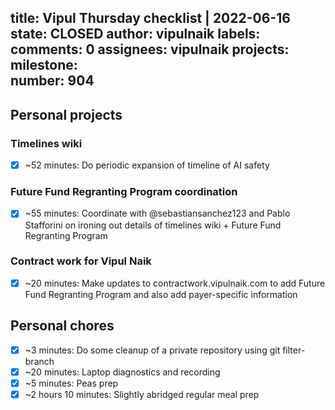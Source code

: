 title:	Vipul Thursday checklist | 2022-06-16
state:	CLOSED
author:	vipulnaik
labels:	
comments:	0
assignees:	vipulnaik
projects:	
milestone:	
number:	904
--
## Personal projects

### Timelines wiki

- [x] ~52 minutes: Do periodic expansion of timeline of AI safety

### Future Fund Regranting Program coordination

- [x] ~55 minutes: Coordinate with @sebastiansanchez123 and Pablo Stafforini on ironing out details of timelines wiki + Future Fund Regranting Program

### Contract work for Vipul Naik

- [x] ~20 minutes: Make updates to contractwork.vipulnaik.com to add Future Fund Regranting Program and also add payer-specific information

## Personal chores

- [x] ~3 minutes: Do some cleanup of a private repository using git filter-branch
- [x] ~20 minutes: Laptop diagnostics and recording
- [x] ~5 minutes: Peas prep 
- [x] ~2 hours 10 minutes: Slightly abridged regular meal prep 
